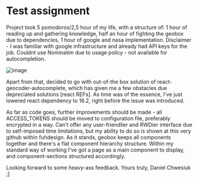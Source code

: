 # Test assignment
Project took 5 pomodoros/2,5 hour of my life, with a structure of: 1 hour of reading up and gathering knowledge, half an hour of fighting the geobox due to dependencies, 1 hour of google and nasa implementation. Disclaimer - I was familiar with google infrastructure and already had API keys for the job.
Couldnt use Nominatim due to usage policy - not available for autocompletion.



![image](https://user-images.githubusercontent.com/16391549/110681265-f13b1700-81d9-11eb-9c68-2c2039cce294.png)



Apart from that, decided to go with out-of-the box solution of react-geocoder-autocomplete, which has given me a few obstacles due depreciated solutions 
[react REFs]. As time was of the essence, I've just lowered react dependency to 16.2, right before the issue was introduced.

As far as code goes, further improvements should be made - all ACCESS_TOKENS should be moved to configuration file, preferably encrypted in a way.
Can't offer any user-friendlier and RWDier interface due to self-imposed time limitations, but my ability to do so is shown at this very github within fuhdesign.
As it stands, geobox keeps all components together and there's a flat component hierarchy structure. Within my standard way of working I've got a page as a main component to display, and component-sections structured accordingly.

Looking forward to some heavy-ass feedback.
Yours truly, 
Daniel Chwesiuk ;]
